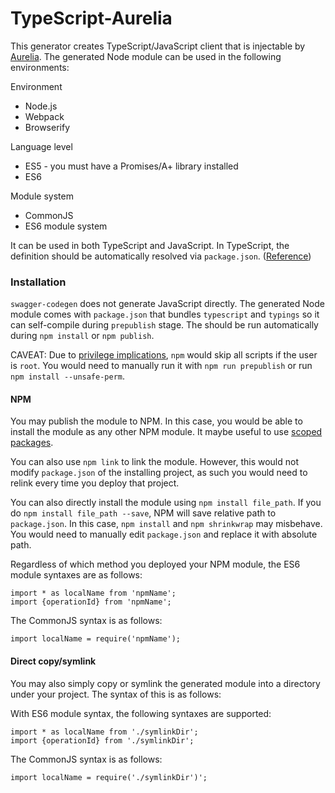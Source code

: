 # TypeScript-Aurelia

This generator creates TypeScript/JavaScript client that is injectable by [Aurelia](http://aurelia.io/).
The generated Node module can be used in the following environments: 

Environment
* Node.js
* Webpack
* Browserify

Language level
* ES5 - you must have a Promises/A+ library installed
* ES6

Module system
* CommonJS
* ES6 module system

It can be used in both TypeScript and JavaScript. In TypeScript, the definition should be automatically resolved via `package.json`. ([Reference](http://www.typescriptlang.org/docs/handbook/typings-for-npm-packages.html))

### Installation ###

`swagger-codegen` does not generate JavaScript directly. The generated Node module comes with `package.json` that bundles `typescript` and `typings` so it can self-compile during `prepublish` stage. The should be run automatically during `npm install` or `npm publish`. 

CAVEAT: Due to [privilege implications](https://docs.npmjs.com/misc/scripts#user), `npm` would skip all scripts if the user is `root`. You would need to manually run it with `npm run prepublish` or run `npm install --unsafe-perm`. 

#### NPM ####
You may publish the module to NPM. In this case, you would be able to install the module as any other NPM module. It maybe useful to use [scoped packages](https://docs.npmjs.com/misc/scope).

You can also use `npm link` to link the module. However, this would not modify `package.json` of the installing project, as such you would need to relink every time you deploy that project. 

You can also directly install the module using `npm install file_path`. If you do `npm install file_path --save`, NPM will save relative path to `package.json`. In this case, `npm install` and `npm shrinkwrap` may misbehave. You would need to manually edit `package.json` and replace it with absolute path. 

Regardless of which method you deployed your NPM module, the ES6 module syntaxes are as follows: 
```
import * as localName from 'npmName';
import {operationId} from 'npmName';
```
The CommonJS syntax is as follows:
```
import localName = require('npmName');
```

#### Direct copy/symlink ####
You may also simply copy or symlink the generated module into a directory under your project. The syntax of this is as follows:

With ES6 module syntax, the following syntaxes are supported: 
```
import * as localName from './symlinkDir';
import {operationId} from './symlinkDir';
```
The CommonJS syntax is as follows:
```
import localName = require('./symlinkDir')';
```
